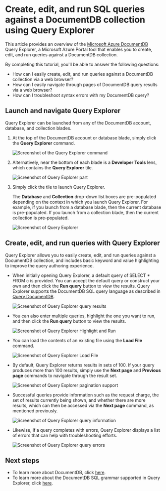 <properties 
    pageTitle="Create, edit, and run SQL queries against a DocumentDB collection using Query Explorer | Microsoft Azure" 
    description="Learn about the DocumentDB Query Explorer, an Azure Portal tool to create, edit, and run SQL queries against a DocumentDB collection." 
    services="documentdb" 
    authors="AndrewHoh" 
    manager="jhubbard" 
    editor="monicar" 
    documentationCenter=""/>

<tags 
    ms.service="documentdb" 
    ms.workload="data-services" 
    ms.tgt_pltfrm="na" 
    ms.devlang="na" 
    ms.topic="get-started-article"
    ms.date="12/01/2015" 
    ms.author="anhoh"/>

# Create, edit, and run SQL queries against a DocumentDB collection using Query Explorer
This article provides an overview of the [Microsoft Azure DocumentDB](https://azure.microsoft.com/services/documentdb/) Query Explorer, a Microsoft Azure Portal tool that enables you to create, edit, and run queries against a DocumentDB collection. 

By completing this tutorial, you'll be able to answer the following questions:  

* How can I easily create, edit, and run queries against a DocumentDB collection via a web browser?
* How can I easily navigate through pages of DocumentDB query results via a web browser?
* How can I troubleshoot syntax errors with my DocumentDB query? 

## <a id="Launch"></a>Launch and navigate Query Explorer
Query Explorer can be launched from any of the DocumentDB account, database, and collection blades.

1. At the top of the DocumentDB account or database blade, simply click the **Query Explorer** command.

    ![Screenshot of the Query Explorer command](./media/documentdb-query-collections-query-explorer/queryexplorercommand.png)

2. Alternatively, near the bottom of each blade is a **Developer Tools** lens, which contains the **Query Explorer** tile.

    ![Screenshot of Query Explorer part](./media/documentdb-query-collections-query-explorer/queryexplorerpart.png) 

3. Simply click the tile to launch Query Explorer.

    The **Database** and **Collection** drop-down list boxes are pre-populated depending on the context in which you launch Query Explorer.  For example, if you launch from a database blade, then the current database is pre-populated. If you launch from a collection blade, then the current collection is pre-populated.

    ![Screenshot of Query Explorer](./media/documentdb-query-collections-query-explorer/queryexplorerinitial.png)


## <a id="Create"></a>Create, edit, and run queries with Query Explorer
Query Explorer allows you to easily create, edit, and run queries against a DocumentDB collection, and includes basic keyword and value highlighting to improve the query authoring experience.  

* When initially opening Query Explorer, a default query of SELECT * FROM c is provided.  You can accept the default query or construct your own and then click the **Run query** button to view the results. Query Explorer supports the DocumentDB SQL query language as described in [Query DocumentDB](documentdb-sql-query.md).

    ![Screenshot of Query Explorer query results](./media/documentdb-query-collections-query-explorer/queryresults1.png) 

* You can also enter multiple queries, highlight the one you want to run, and then click the **Run query** button to view the results.

    ![Screenshot of Query Explorer Highlight and Run](./media/documentdb-query-collections-query-explorer/queryexplorerhighlightandrun.png) 

* You can load the contents of an existing file using the **Load File** command.

    ![Screenshot of Query Explorer Load File](./media/documentdb-query-collections-query-explorer/loadqueryfile.png) 

* By default, Query Explorer returns results in sets of 100.  If your query produces more than 100 results, simply use the **Next page** and **Previous page** commands to navigate through the result set.

    ![Screenshot of Query Explorer pagination support](./media/documentdb-query-collections-query-explorer/queryresultspagination.png)

* Successful queries provide information such as the request charge, the set of results currently being shown, and whether there are more results, which can then be accessed via the **Next page** command, as mentioned previously.

    ![Screenshot of Query Explorer query information](./media/documentdb-query-collections-query-explorer/queryinformation.png)

* Likewise, if a query completes with errors, Query Explorer displays a list of errors that can help with troubleshooting efforts.

    ![Screenshot of Query Explorer query errors](./media/documentdb-query-collections-query-explorer/queryerror.png)


## <a name="NextSteps"></a>Next steps
* To learn more about DocumentDB, click [here](http://azure.com/docdb).
* To learn more about the DocumentDB SQL grammar supported in Query Explorer, click [here](documentdb-sql-query.md).

